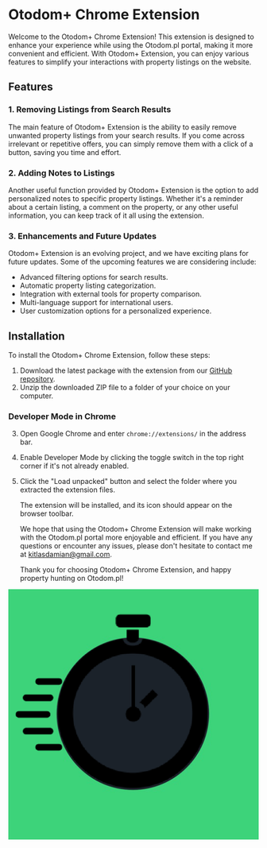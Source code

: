 # Otodom+ Chrome Extension

Welcome to the Otodom+ Chrome Extension! This extension is designed to enhance your experience while using the Otodom.pl portal, making it more convenient and efficient. With Otodom+ Extension, you can enjoy various features to simplify your interactions with property listings on the website.

## Features

### 1. Removing Listings from Search Results
The main feature of Otodom+ Extension is the ability to easily remove unwanted property listings from your search results. If you come across irrelevant or repetitive offers, you can simply remove them with a click of a button, saving you time and effort.

### 2. Adding Notes to Listings
Another useful function provided by Otodom+ Extension is the option to add personalized notes to specific property listings. Whether it's a reminder about a certain listing, a comment on the property, or any other useful information, you can keep track of it all using the extension.

### 3. Enhancements and Future Updates
Otodom+ Extension is an evolving project, and we have exciting plans for future updates. Some of the upcoming features we are considering include:
- Advanced filtering options for search results.
- Automatic property listing categorization.
- Integration with external tools for property comparison.
- Multi-language support for international users.
- User customization options for a personalized experience.

## Installation

To install the Otodom+ Chrome Extension, follow these steps:

1. Download the latest package with the extension from our [GitHub repository](https://github.com/squishfunk/Otodom-Chrome-Extension).
2. Unzip the downloaded ZIP file to a folder of your choice on your computer.

### Developer Mode in Chrome

3. Open Google Chrome and enter `chrome://extensions/` in the address bar.
4. Enable Developer Mode by clicking the toggle switch in the top right corner if it's not already enabled.
5. Click the "Load unpacked" button and select the folder where you extracted the extension files.

   The extension will be installed, and its icon should appear on the browser toolbar.

   We hope that using the Otodom+ Chrome Extension will make working with the Otodom.pl portal more enjoyable and efficient. If you have any questions or encounter any issues, please don't hesitate to contact me at kitlasdamian@gmail.com.

   Thank you for choosing Otodom+ Chrome Extension, and happy property hunting on Otodom.pl!

![Otodom+ Extension Logo](https://github.com/squishfunk/Otodom-Chrome-Extension/blob/master/assets/ico.png?raw=true)
